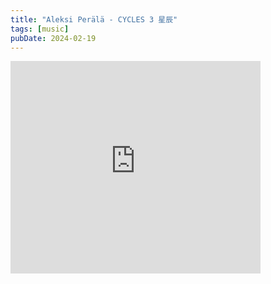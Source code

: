 ```yaml
---
title: "Aleksi Perälä - CYCLES 3 星辰"
tags: [music]
pubDate: 2024-02-19
---
```


<iframe loading="lazy" style="border: 0; width: 400px; height: 340px;" src="https://bandcamp.com/EmbeddedPlayer/album=474371326/size=large/bgcol=ffffff/linkcol=0687f5/artwork=small/transparent=true/" seamless><a href="https://aleksiperala.bandcamp.com/album/cycles-3">CYCLES 3 星辰 by Aleksi Perälä</a></iframe>
